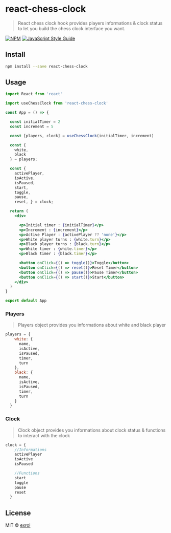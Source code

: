# react-chess-clock

> React chess clock hook provides players informations & clock status to let you build the chess clock interface you want.

[![NPM](https://img.shields.io/npm/v/react-chess-clock.svg)](https://www.npmjs.com/package/react-chess-clock) [![JavaScript Style Guide](https://img.shields.io/badge/code_style-standard-brightgreen.svg)](https://standardjs.com)

## Install

```bash
npm install --save react-chess-clock
```

## Usage

```jsx
import React from 'react'

import useChessClock from 'react-chess-clock'

const App = () => {

  const initialTimer = 2
  const increment = 5

  const [players, clock] = useChessClock(initialTimer, increment)

  const {
    white,
    black
  } = players;

  const {
    activePlayer,
    isActive,
    isPaused,
    start,
    toggle,
    pause,
    reset, } = clock;

  return (
    <div>

      <p>Initial timer : {initialTimer}</p>
      <p>Increment : {increment}</p>
      <p>Active Player : {activePlayer ?? 'none'}</p>
      <p>White player turns : {white.turn}</p>
      <p>Black player turns : {black.turn}</p>
      <p>White timer : {white.timer}</p>
      <p>Black timer : {black.timer}</p>

      <button onClick={() => toggle()}>Toggle</button>
      <button onClick={() => reset()}>Reset Timer</button>
      <button onClick={() => pause()}>Pause Timer</button>
      <button onClick={() => start()}>Start</button>
    </div>
  )
}

export default App

```

### Players

> Players object provides you informations about white and black player

```js
players = {
    white: {
      name,
      isActive,
      isPaused,
      timer,
      turn
    },
    black: {
      name,
      isActive,
      isPaused,
      timer,
      turn
    }
  }
  ```

### Clock

>  Clock object provides you informations about clock status & functions to interact with the clock

```js
clock = {
    //Informations
    activePlayer
    isActive
    isPaused

    //Functions
    start
    toggle
    pause
    reset
  }
```

## License

MIT © [exrol](https://github.com/exrol)
